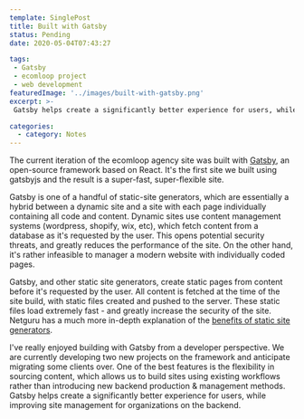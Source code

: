 ```yaml
---
template: SinglePost
title: Built with Gatsby
status: Pending
date: 2020-05-04T07:43:27
tags:
 - Gatsby
 - ecomloop project
 - web development
featuredImage: '../images/built-with-gatsby.png'
excerpt: >-
 Gatsby helps create a significantly better experience for users, while improving site management for organizations on the backend. The current iteration of the ecomloop agency site was built with [Gatsby](https://www.gatsbyjs.org/), an open-source framework based on React. It's the first site we built using gatsbyjs and the result is a super-fast, super-flexible site.

categories:
  - category: Notes
---
```

The current iteration of the ecomloop agency site was built with [Gatsby](https://www.gatsbyjs.org/), an open-source framework based on React. It's the first site we built using gatsbyjs and the result is a super-fast, super-flexible site.

Gatsby is one of a handful of static-site generators, which are essentially a hybrid between a dynamic site and a site with each page individually containing all code and content. Dynamic sites use content management systems (wordpress, shopify, wix, etc), which fetch content from a database as it's requested by the user. This opens potential security threats, and greatly reduces the performance of the site. On the other hand, it's rather infeasible to manager a modern website with individually coded pages.

Gatsby, and other static site generators, create static pages from content before it's requested by the user. All content is fetched at the time of the site build, with static files created and pushed to the server. These static files load extremely fast - and greatly increase the security of the site. Netguru has a much more in-depth explanation of the [benefits of static site generators](https://www.netguru.com/blog/what-are-static-site-generators).

I've really enjoyed building with Gatsby from a developer perspective. We are currently developing two new projects on the framework and anticipate migrating some clients over. One of the best features is the flexibility in sourcing content, which allows us to build sites using existing workflows rather than introducing new backend production & management methods. Gatsby helps create a significantly better experience for users, while improving site management for organizations on the backend.
